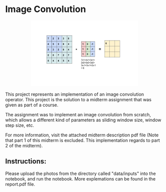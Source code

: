 # **Image Convolution** #

<p align="center">
  <img width=340 height=210 src="Convolution.gif">
</p>

This project represents an implementation of an image convolution operator. This project is the solution to a midterm assignment that was given as part of a course.

The assignment was to implement an image convolution from scratch, which allows a different kind of parameters as sliding window size, window step size, etc.

For more information, visit the attached midterm description pdf file (Note that part 1 of this midterm is excluded. This implementation regards to part 2 of the midterm).

## Instructions: ##
Please upload the photos from the directory called "data/inputs" into the notebook, and run the notebook.
More explemations can be found in the report.pdf file.
